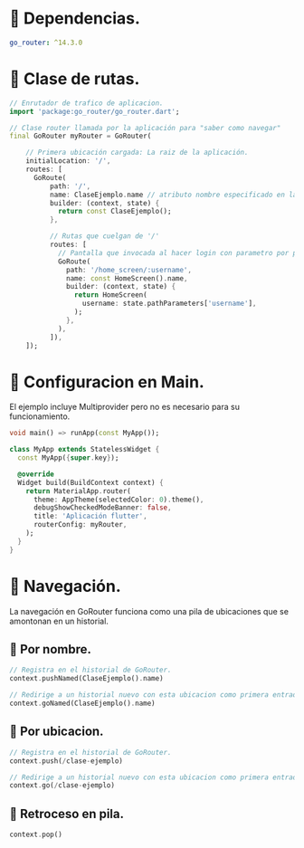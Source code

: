 # 📌 Dependencias.
```yaml
go_router: ^14.3.0
```

# 📌 Clase de rutas.
```dart
// Enrutador de trafico de aplicacion.
import 'package:go_router/go_router.dart';

// Clase router llamada por la aplicación para "saber como navegar"
final GoRouter myRouter = GoRouter(

    // Primera ubicación cargada: La raiz de la aplicación.
    initialLocation: '/',
    routes: [
      GoRoute(
          path: '/',
          name: ClaseEjemplo.name // atributo nombre especificado en la clase.
          builder: (context, state) {
            return const ClaseEjemplo();
          },

          // Rutas que cuelgan de '/'
          routes: [
            // Pantalla que invocada al hacer login con parametro por path.
            GoRoute(
              path: '/home_screen/:username',
              name: const HomeScreen().name,
              builder: (context, state) {
                return HomeScreen(
                  username: state.pathParameters['username'],
                );
              },
            ),
          ]),
    ]);
```

# 📌 Configuracion en Main.
El ejemplo incluye Multiprovider pero no es necesario para su funcionamiento.
```dart
void main() => runApp(const MyApp());

class MyApp extends StatelessWidget {
  const MyApp({super.key});

  @override
  Widget build(BuildContext context) {
    return MaterialApp.router(
      theme: AppTheme(selectedColor: 0).theme(),
      debugShowCheckedModeBanner: false,
      title: 'Aplicación flutter',
      routerConfig: myRouter,
    );
  }
}
```


# 📌 Navegación.
La navegación en GoRouter funciona como una pila de ubicaciones que se amontonan en un historial.   

## 🔸 Por nombre.
```dart
// Registra en el historial de GoRouter.
context.pushNamed(ClaseEjemplo().name)

// Redirige a un historial nuevo con esta ubicacion como primera entrada.
context.goNamed(ClaseEjemplo().name)

```

## 🔸 Por ubicacion.
```dart
// Registra en el historial de GoRouter.
context.push(/clase-ejemplo)

// Redirige a un historial nuevo con esta ubicacion como primera entrada.
context.go(/clase-ejemplo)
```

## 🔸 Retroceso en pila.
```dart
context.pop()
```
